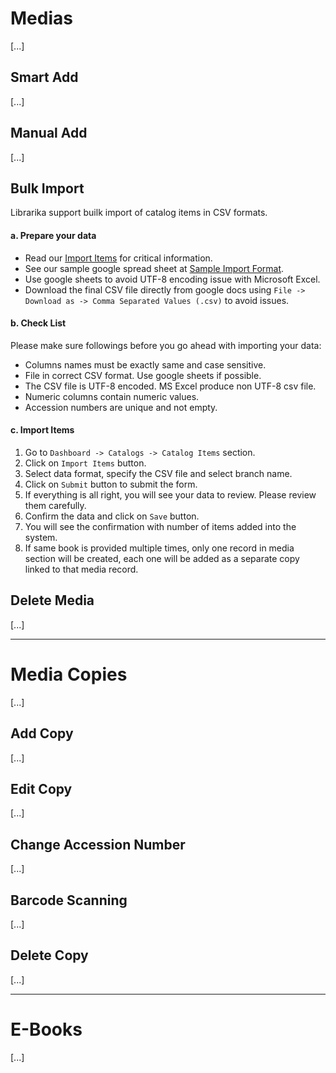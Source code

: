 # Medias

[...]

## Smart Add

[...]

## Manual Add

[...]

## Bulk Import

Librarika support builk import of catalog items in CSV formats.

#### a. Prepare your data

* Read our [Import Items](https://demo.librarika.com/spages/import-items) for critical information.
* See our sample google spread sheet at [Sample Import Format](https://docs.google.com/spreadsheets/d/1MOphgqXTbOs2YvzvFDjIVAzS8Z7aji58bpuVmDbTnb8/edit?usp=sharing).
* Use google sheets to avoid UTF-8 encoding issue with Microsoft Excel. 
* Download the final CSV file directly from google docs using `File -> Download as -> Comma Separated Values (.csv)` to avoid issues.

#### b. Check List

Please make sure followings before you go ahead with importing your data:

* Columns names must be exactly same and case sensitive.
* File in correct CSV format. Use google sheets if possible.
* The CSV file is UTF-8 encoded. MS Excel produce non UTF-8 csv file.
* Numeric columns contain numeric values.
* Accession numbers are unique and not empty.

#### c. Import Items

1. Go to `Dashboard -> Catalogs -> Catalog Items` section.
2. Click on `Import Items` button.
3. Select data format, specify the CSV file and select branch name.
4. Click on `Submit` button to submit the form.
5. If everything is all right, you will see your data to review. Please review them carefully.
6. Confirm the data and click on `Save` button.
7. You will see the confirmation with number of items added into the system.
8. If same book is provided multiple times, only one record in media section will be created, each one will be added as a separate copy linked to that media record.


## Delete Media

[...]

---

# Media Copies

[...]

## Add Copy

[...]

## Edit Copy

[...]

## Change Accession Number

[...]

## Barcode Scanning

[...]

## Delete Copy

[...]

---

# E-Books

[...]